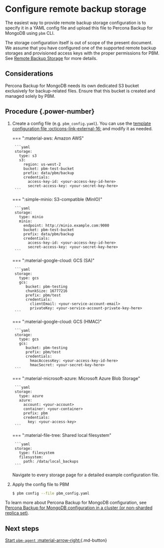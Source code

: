 # Configure remote backup storage

The easiest way to provide remote backup storage configuration is to specify it in a YAML config file and upload this file to Percona Backup for MongoDB using `pbm` CLI.

The storage configuration itself is out of scope of the present document. We assume that you have configured one of the supported remote backup storages and provisioned access keys with the proper permissions for PBM. See [Remote Backup Storage](../details/storage-configuration.md) for more details.

## Considerations

Percona Backup for MongoDB needs its own dedicated S3 bucket exclusively for backup-related files. Ensure that this bucket is created and managed solely by PBM.

## Procedure {.power-number}

1. Create a config file (e.g. `pbm_config.yaml`). You can use the [template configuration file :octicons-link-external-16:](https://github.com/percona/percona-backup-mongodb/blob/v{{release}}/packaging/conf/pbm-conf-reference.yml) and modify it as needed.

    === ":material-aws: Amazon AWS"    

        ```yaml
        storage:
          type: s3
          s3:
            region: us-west-2
            bucket: pbm-test-bucket
            prefix: data/pbm/backup
            credentials:
              access-key-id: <your-access-key-id-here>
              secret-access-key: <your-secret-key-here>
        ```    

    === ":simple-minio: S3-compatible (MinIO)"    

        ```yaml
        storage:
          type: minio
          minio:
            endpoint: http://minio.example.com:9000
            bucket: pbm-test-bucket
            prefix: data/pbm/backup
            credentials:
              access-key-id: <your-access-key-id-here>
              secret-access-key: <your-secret-key-here>
        ```    

    === ":material-google-cloud: GCS (SA)"    

        ```yaml
        storage:
          type: gcs
          gcs:
             bucket: pbm-testing
             chunkSize: 16777216
             prefix: pbm/test
             credentials:
               clientEmail: <your-service-account-email>
               privateKey: <your-service-account-private-key-here>
        ```

    === ":material-google-cloud: GCS (HMAC)"    
   
        ```yaml
        storage:
          type: gcs
          gcs:
             bucket: pbm-testing
             prefix: pbm/test
             credentials:
               hmacAccessKey: <your-access-key-id-here>
               hmacSecret: <your-secret-key-here>
        ```

    === ":material-microsoft-azure: Microsoft Azure Blob Storage"    

        ```yaml
        storage:
          type: azure
          azure:
            account: <your-account>
            container: <your-container>
            prefix: pbm
            credentials:
              key: <your-access-key>
        ```    

    === ":material-file-tree: Shared local filesystem"    

        ```yaml
        storage:
          type: filesystem
          filesystem:
            path: /data/local_backups
        ```    

    Navigate to every storage page for a detailed example configuration file.

3. Apply the config file to PBM

    ```{.bash data-prompt="$"}
    $ pbm config --file pbm_config.yaml
    ```

To learn more about Percona Backup for MongoDB configuration, see [Percona Backup for MongoDB configuration in a cluster (or non-sharded replica set)](../reference/config.md).

## Next steps

[Start `pbm-agent` :material-arrow-right:](start-pbm-agent.md){.md-button}
